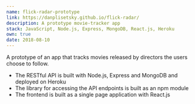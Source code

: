 ```yaml
---
name: flick-radar-prototype
link: https://danplisetsky.github.io/flick-radar/
description: A prototype movie-tracker app
stack: JavaScript, Node.js, Express, MongoDB, React.js, Heroku
own: true
date: 2018-08-10
---
```


A prototype of an app that tracks movies released by directors the users choose to follow.

- The RESTful API is built with Node.js, Express and MongoDB and deployed on Heroku
- The library for accessing the API endpoints is built as an npm module
- The frontend is built as a single page application with React.js
